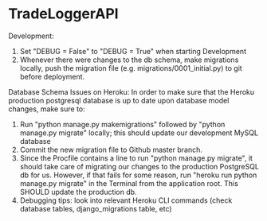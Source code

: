 # TradeLoggerAPI

Development:

1. Set "DEBUG = False" to "DEBUG = True" when starting Development
2. Whenever there were changes to the db schema, make migrations locally, push the migration file (e.g. migrations/0001_initial.py) to git before deployment.

Database Schema Issues on Heroku:
In order to make sure that the Heroku production postgresql database is up to date upon database model changes, make sure to:
1. Run "python manage.py makemigrations" followed by "python manage.py migrate" locally; this should update our development MySQL database
2. Commit the new migration file to Github master branch. 
3. Since the Procfile contains a line to run "python manage.py migrate", it should take care of migrating our changes to the production PostgreSQL db for us. However, if that fails for some reason, run "heroku run python manage.py migrate" in the Terminal from the application root. This SHOULD update the production db. 
4. Debugging tips: look into relevant Heroku CLI commands (check database tables, django_migrations table, etc)
